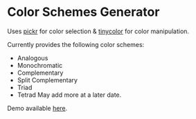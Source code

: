 # Color Schemes Generator

Uses [pickr](https://github.com/Simonwep/pickr) for color selection & [tinycolor](https://github.com/bgrins/TinyColor) for color manipulation.

Currently provides the following color schemes: 
* Analogous
* Monochromatic
* Complementary
* Split Complementary
* Triad
* Tetrad
May add more at a later date.

Demo available [here](https://wmlol.github.io/color-schemes-generator/).
